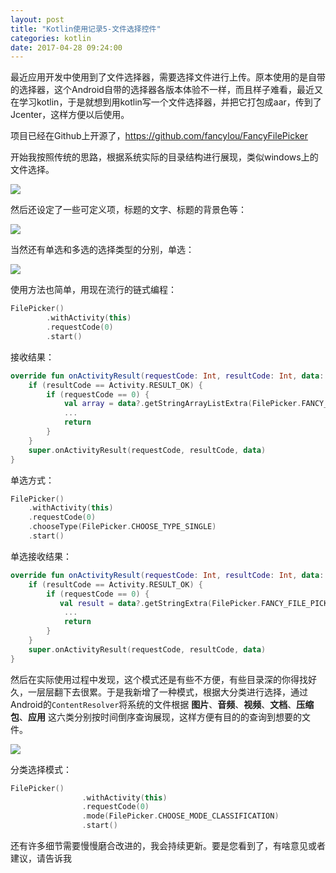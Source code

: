 ```yaml
---
layout: post
title: "Kotlin使用记录5-文件选择控件"
categories: kotlin
date: 2017-04-28 09:24:00
---
```




最近应用开发中使用到了文件选择器，需要选择文件进行上传。原本使用的是自带的选择器，这个Android自带的选择器各版本体验不一样，而且样子难看，最近又在学习kotlin，于是就想到用kotlin写一个文件选择器，并把它打包成aar，传到了Jcenter，这样方便以后使用。

项目已经在Github上开源了，https://github.com/fancylou/FancyFilePicker 

开始我按照传统的思路，根据系统实际的目录结构进行展现，类似windows上的文件选择。

![](http://img.muliba.net/blog/post/filePicker1.2.0-1.jpeg?imageMogr2/auto-orient/thumbnail/720x/blur/1x0/quality/75)



<!-- more -->



然后还设定了一些可定义项，标题的文字、标题的背景色等：

![](http://img.muliba.net/blog/post/filePicker1.2.0-2.jpeg?imageMogr2/auto-orient/thumbnail/720x/blur/1x0/quality/75)

当然还有单选和多选的选择类型的分别，单选：

![](http://img.muliba.net/blog/post/filePicker1.2.0-3.jpeg?imageMogr2/auto-orient/thumbnail/720x/blur/1x0/quality/75)

使用方法也简单，用现在流行的链式编程：

```kotlin
FilePicker()
        .withActivity(this)
        .requestCode(0)
        .start()
```



接收结果：

```kotlin
override fun onActivityResult(requestCode: Int, resultCode: Int, data: Intent?) {
    if (resultCode == Activity.RESULT_OK) {
        if (requestCode == 0) {
            val array = data?.getStringArrayListExtra(FilePicker.FANCY_FILE_PICKER_ARRAY_LIST_RESULT_KEY)
            ...
            return
        }
    }
    super.onActivityResult(requestCode, resultCode, data)
}
```



单选方式：

```kotlin
FilePicker()
	.withActivity(this)
    .requestCode(0)
    .chooseType(FilePicker.CHOOSE_TYPE_SINGLE)
    .start()
```



单选接收结果：

```kotlin
override fun onActivityResult(requestCode: Int, resultCode: Int, data: Intent?) {
    if (resultCode == Activity.RESULT_OK) {
        if (requestCode == 0) {
           val result = data?.getStringExtra(FilePicker.FANCY_FILE_PICKER_SINGLE_RESULT_KEY)
            ...
            return
        }
    }
    super.onActivityResult(requestCode, resultCode, data)
}
```



然后在实际使用过程中发现，这个模式还是有些不方便，有些目录深的你得找好久，一层层翻下去很累。于是我新增了一种模式，根据大分类进行选择，通过Android的`ContentResolver`将系统的文件根据 **图片**、**音频**、**视频**、**文档**、**压缩包**、**应用** 这六类分别按时间倒序查询展现，这样方便有目的的查询到想要的文件。

![](http://img.muliba.net/blog/post/FilePicker_2.0.0.jpg)

分类选择模式：

```kotlin
FilePicker()
                .withActivity(this)
                .requestCode(0)
                .mode(FilePicker.CHOOSE_MODE_CLASSIFICATION)
                .start()
```



还有许多细节需要慢慢磨合改进的，我会持续更新。要是您看到了，有啥意见或者建议，请告诉我